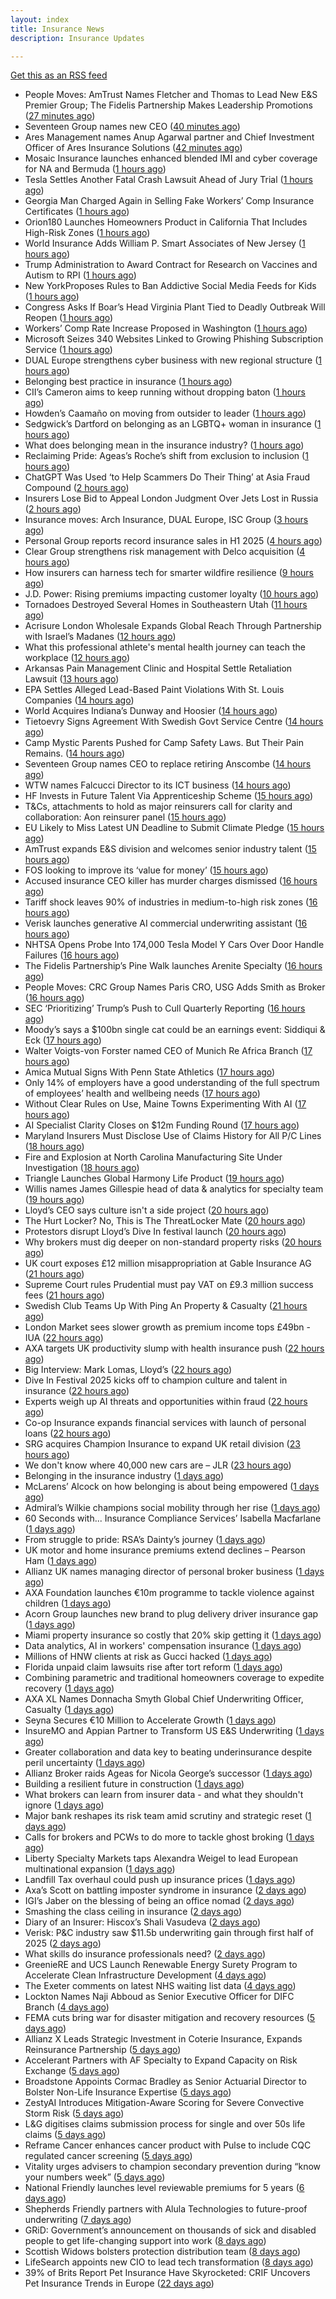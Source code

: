 ```yaml
---
layout: index
title: Insurance News
description: Insurance Updates

---
```


[Get this as an RSS feed](/insurance.rss)

<!-- news_marker starts -->
- People Moves: AmTrust Names Fletcher and Thomas to Lead New E&S Premier Group; The Fidelis Partnership Makes Leadership Promotions ([27 minutes ago](https://www.insurancejournal.com/news/national/2025/09/17/839322.htm))
- Seventeen Group names new CEO ([40 minutes ago](https://www.insurancebusinessmag.com/uk/news/breaking-news/seventeen-group-names-new-ceo-549926.aspx))
- Ares Management names Anup Agarwal partner and Chief Investment Officer of Ares Insurance Solutions ([42 minutes ago](https://www.reinsurancene.ws/ares-management-names-anup-agarwal-partner-and-chief-investment-officer-of-ares-insurance-solutions/))
- Mosaic Insurance launches enhanced blended IMI and cyber coverage for NA and Bermuda ([1 hours ago](https://www.reinsurancene.ws/mosaic-insurance-launches-enhanced-blended-imi-and-cyber-coverage-for-na-and-bermuda/))
- Tesla Settles Another Fatal Crash Lawsuit Ahead of Jury Trial ([1 hours ago](https://www.insurancejournal.com/news/national/2025/09/17/839382.htm))
- Georgia Man Charged Again in Selling Fake Workers’ Comp Insurance Certificates ([1 hours ago](https://www.insurancejournal.com/news/southeast/2025/09/17/839365.htm))
- Orion180 Launches Homeowners Product in California That Includes High-Risk Zones ([1 hours ago](https://www.insurancejournal.com/news/west/2025/09/17/839333.htm))
- World Insurance Adds William P. Smart Associates of New Jersey ([1 hours ago](https://www.insurancejournal.com/news/east/2025/09/17/839358.htm))
- Trump Administration to Award Contract for Research on Vaccines and Autism to RPI ([1 hours ago](https://www.insurancejournal.com/news/east/2025/09/17/839341.htm))
- New YorkProposes Rules to Ban Addictive Social Media Feeds for Kids ([1 hours ago](https://www.insurancejournal.com/news/east/2025/09/17/839414.htm))
- Congress Asks If Boar’s Head Virginia Plant Tied to Deadly Outbreak Will Reopen ([1 hours ago](https://www.insurancejournal.com/news/east/2025/09/17/839409.htm))
- Workers’ Comp Rate Increase Proposed in Washington ([1 hours ago](https://www.insurancejournal.com/news/west/2025/09/17/839370.htm))
- Microsoft Seizes 340 Websites Linked to Growing Phishing Subscription Service ([1 hours ago](https://www.insurancejournal.com/news/national/2025/09/17/839377.htm))
- DUAL Europe strengthens cyber business with new regional structure ([1 hours ago](https://www.reinsurancene.ws/dual-europe-strengthens-cyber-business-with-new-regional-structure/))
- Belonging best practice in insurance ([1 hours ago](https://www.postonline.co.uk/lloyd%E2%80%99slondon/7959009/belonging-best-practice-in-insurance))
- CII’s Cameron aims to keep running without dropping baton ([1 hours ago](https://www.postonline.co.uk/people/7958145/cii%E2%80%99s-cameron-aims-to-keep-running-without-dropping-baton))
- Howden’s Caamaño on moving from outsider to leader ([1 hours ago](https://www.postonline.co.uk/broker/7958206/howden%E2%80%99s-caama%C3%B1o-on-moving-from-outsider-to-leader))
- Sedgwick’s Dartford on belonging as an LGBTQ+ woman in insurance ([1 hours ago](https://www.postonline.co.uk/claims/7958118/sedgwick%E2%80%99s-dartford-on-belonging-as-an-lgbtq-woman-in-insurance))
- What does belonging mean in the insurance industry? ([1 hours ago](https://www.postonline.co.uk/people/7958252/what-does-belonging-mean-in-the-insurance-industry))
- Reclaiming Pride: Ageas’s Roche’s shift from exclusion to inclusion ([1 hours ago](https://www.postonline.co.uk/personal/7958175/reclaiming-pride-ageas%E2%80%99s-roche%E2%80%99s-shift-from-exclusion-to-inclusion))
- ChatGPT Was Used ‘to Help Scammers Do Their Thing’ at Asia Fraud Compound ([2 hours ago](https://www.insurancejournal.com/news/international/2025/09/17/839355.htm))
- Insurers Lose Bid to Appeal London Judgment Over Jets Lost in Russia ([2 hours ago](https://www.insurancejournal.com/news/international/2025/09/17/839349.htm))
- Insurance moves: Arch Insurance, DUAL Europe, ISC Group ([3 hours ago](https://www.insurancebusinessmag.com/uk/news/breaking-news/insurance-moves-arch-insurance-dual-europe-isc-group-549934.aspx))
- Personal Group reports record insurance sales in H1 2025 ([4 hours ago](https://www.insurancebusinessmag.com/uk/news/breaking-news/personal-group-reports-record-insurance-sales-in-h1-2025-549931.aspx))
- Clear Group strengthens risk management with Delco acquisition ([4 hours ago](https://www.insurancebusinessmag.com/uk/news/mergers-acquisitions/clear-group-strengthens-risk-management-with-delco-acquisition-549927.aspx))
- How insurers can harness tech for smarter wildfire resilience ([9 hours ago](https://www.dig-in.com/opinion/how-insurers-can-harness-tech-for-smarter-wildfire-resilience))
- J.D. Power: Rising premiums impacting customer loyalty ([10 hours ago](https://www.dig-in.com/news/j-d-power-rising-premiums-impacting-customer-loyalty))
- Tornadoes Destroyed Several Homes in Southeastern Utah ([11 hours ago](https://www.insurancejournal.com/news/west/2025/09/16/839363.htm))
- Acrisure London Wholesale Expands Global Reach Through Partnership with Israel’s Madanes ([12 hours ago](https://www.insurtechinsights.com/acrisure-london-wholesale-expands-global-reach-through-partnership-with-israels-madanes/))
- What this professional athlete's mental health journey can teach the workplace ([12 hours ago](https://www.dig-in.com/news/what-this-professional-athletes-mental-health-journey-can-teach-the-workplace))
- Arkansas Pain Management Clinic and Hospital Settle Retaliation Lawsuit ([13 hours ago](https://www.insurancejournal.com/news/southcentral/2025/09/16/839330.htm))
- EPA Settles Alleged Lead-Based Paint Violations With St. Louis Companies ([14 hours ago](https://www.insurancejournal.com/news/midwest/2025/09/16/839318.htm))
- World Acquires Indiana’s Dunway and Hoosier ([14 hours ago](https://www.insurancejournal.com/news/midwest/2025/09/16/839315.htm))
- Tietoevry Signs Agreement With Swedish Govt Service Centre ([14 hours ago](https://insurance-edge.net/2025/09/16/tietoevry-signs-agreement-with-swedish-govt-service-centre/))
- Camp Mystic Parents Pushed for Camp Safety Laws. But Their Pain Remains. ([14 hours ago](https://www.insurancejournal.com/news/southcentral/2025/09/16/839312.htm))
- Seventeen Group names CEO to replace retiring Anscombe ([14 hours ago](https://www.postonline.co.uk/news/7959044/seventeen-group-names-ceo-to-replace-retiring-anscombe))
- WTW names Falcucci Director to its ICT business ([14 hours ago](https://www.reinsurancene.ws/wtw-names-falcucci-director-to-its-ict-business/))
- HF Invests in Future Talent Via Apprenticeship Scheme ([15 hours ago](https://insurance-edge.net/2025/09/16/hf-invests-in-future-talent-via-apprenticeship-scheme/))
- T&Cs, attachments to hold as major reinsurers call for clarity and collaboration: Aon reinsurer panel ([15 hours ago](https://www.reinsurancene.ws/tcs-attachments-to-hold-as-major-reinsurers-call-for-clarity-and-collaboration-aon-reinsurer-panel/))
- EU Likely to Miss Latest UN Deadline to Submit Climate Pledge ([15 hours ago](https://www.insurancejournal.com/news/international/2025/09/16/839307.htm))
- AmTrust expands E&S division and welcomes senior industry talent ([15 hours ago](https://www.reinsurancene.ws/amtrust-expands-es-division-and-welcomes-senior-industry-talent/))
- FOS looking to improve its ‘value for money’ ([15 hours ago](https://www.postonline.co.uk/news/7959037/fos-looking-to-improve-its-%E2%80%98value-for-money%E2%80%99))
- Accused insurance CEO killer has murder charges dismissed ([16 hours ago](https://www.insurancebusinessmag.com/uk/news/breaking-news/accused-insurance-ceo-killer-has-murder-charges-dismissed-549889.aspx))
- Tariff shock leaves 90% of industries in medium-to-high risk zones ([16 hours ago](https://www.insurancebusinessmag.com/uk/news/breaking-news/tariff-shock-leaves-90-of-industries-in-mediumtohigh-risk-zones-549880.aspx))
- Verisk launches generative AI commercial underwriting assistant ([16 hours ago](https://www.reinsurancene.ws/verisk-launches-generative-ai-commercial-underwriting-assistant/))
- NHTSA Opens Probe Into 174,000 Tesla Model Y Cars Over Door Handle Failures ([16 hours ago](https://www.insurancejournal.com/news/national/2025/09/16/839299.htm))
- The Fidelis Partnership’s Pine Walk launches Arenite Specialty ([16 hours ago](https://www.reinsurancene.ws/the-fidelis-partnerships-pine-walk-launches-arenite-specialty/))
- People Moves: CRC Group Names Paris CRO, USG Adds Smith as Broker ([16 hours ago](https://www.insurancejournal.com/news/southeast/2025/09/16/839296.htm))
- SEC ‘Prioritizing’ Trump’s Push to Cull Quarterly Reporting ([16 hours ago](https://www.insurancejournal.com/news/national/2025/09/16/839291.htm))
- Moody’s says a $100bn single cat could be an earnings event: Siddiqui & Eck ([17 hours ago](https://www.reinsurancene.ws/moodys-says-a-100bn-single-cat-could-be-an-earnings-event-siddiqui-eck/))
- Walter Voigts-von Forster named CEO of Munich Re Africa Branch ([17 hours ago](https://www.reinsurancene.ws/walter-voigts-von-forster-named-ceo-of-munich-re-africa-branch/))
- Amica Mutual Signs With Penn State Athletics ([17 hours ago](https://www.insurancejournal.com/news/east/2025/09/16/839198.htm))
- Only 14% of employers have a good understanding of the full spectrum of employees’ health and wellbeing needs ([17 hours ago](https://ifamagazine.com/only-14-of-employers-have-a-good-understanding-of-the-full-spectrum-of-employees-health-and-wellbeing-needs/))
- Without Clear Rules on Use, Maine Towns Experimenting With AI ([17 hours ago](https://www.insurancejournal.com/news/east/2025/09/16/839204.htm))
- AI Specialist Clarity Closes on $12m Funding Round ([17 hours ago](https://insurance-edge.net/2025/09/16/ai-specialist-clarity-closes-on-12m-funding-round/))
- Maryland Insurers Must Disclose Use of Claims History for All P/C Lines ([18 hours ago](https://www.insurancejournal.com/news/east/2025/09/16/839268.htm))
- Fire and Explosion at North Carolina Manufacturing Site Under Investigation ([18 hours ago](https://www.insurancejournal.com/news/southeast/2025/09/16/839276.htm))
- Triangle Launches Global Harmony Life Product ([19 hours ago](https://insurance-edge.net/2025/09/16/triangle-launches-global-harmony-life-product/))
- Willis names James Gillespie head of data & analytics for specialty team ([19 hours ago](https://www.insurancebusinessmag.com/uk/news/breaking-news/willis-names-james-gillespie-head-of-data-and-analytics-for-specialty-team-549811.aspx))
- Lloyd’s CEO says culture isn't a side project ([20 hours ago](https://www.postonline.co.uk/lloyd%E2%80%99slondon/7959035/lloyd%E2%80%99s-ceo-says-culture-isnt-a-side-project))
- The Hurt Locker? No, This is The ThreatLocker Mate ([20 hours ago](https://insurance-edge.net/2025/09/16/the-hurt-locker-no-this-is-the-threatlocker-mate/))
- Protestors disrupt Lloyd’s Dive In festival launch ([20 hours ago](https://www.postonline.co.uk/news/7959034/protestors-disrupt-lloyd%E2%80%99s-dive-in-festival-launch))
- Why brokers must dig deeper on non-standard property risks ([20 hours ago](https://www.insurancebusinessmag.com/uk/news/property-insurance/why-brokers-must-dig-deeper-on-nonstandard-property-risks-549804.aspx))
- UK court exposes £12 million misappropriation at Gable Insurance AG ([21 hours ago](https://www.insurancebusinessmag.com/uk/news/professional-liability/uk-court-exposes-12-million-misappropriation-at-gable-insurance-ag-549802.aspx))
- Supreme Court rules Prudential must pay VAT on £9.3 million success fees ([21 hours ago](https://www.insurancebusinessmag.com/uk/news/legal-insights/supreme-court-rules-prudential-must-pay-vat-on-9-3-million-success-fees-549801.aspx))
- Swedish Club Teams Up With Ping An Property & Casualty ([21 hours ago](https://insurance-edge.net/2025/09/16/swedish-club-teams-up-with-ping-an-property-casualty/))
- London Market sees slower growth as premium income tops £49bn - IUA ([22 hours ago](https://www.insurancebusinessmag.com/uk/news/breaking-news/london-market-sees-slower-growth-as-premium-income-tops-49bn--iua-549791.aspx))
- AXA targets UK productivity slump with health insurance push ([22 hours ago](https://www.insurancebusinessmag.com/uk/news/life-insurance/axa-targets-uk-productivity-slump-with-health-insurance-push-549789.aspx))
- Big Interview: Mark Lomas, Lloyd’s ([22 hours ago](https://www.postonline.co.uk/lloyd%E2%80%99slondon/7958284/big-interview-mark-lomas-lloyd%E2%80%99s))
- Dive In Festival 2025 kicks off to champion culture and talent in insurance ([22 hours ago](https://www.insurancebusinessmag.com/uk/news/diversity-inclusion/dive-in-festival-2025-kicks-off-to-champion-culture-and-talent-in-insurance-549818.aspx))
- Experts weigh up AI threats and opportunities within fraud ([22 hours ago](https://www.postonline.co.uk/technology/7959024/experts-weigh-up-ai-threats-and-opportunities-within-fraud))
- Co-op Insurance expands financial services with launch of personal loans ([22 hours ago](https://www.insurancebusinessmag.com/uk/news/breaking-news/coop-insurance-expands-financial-services-with-launch-of-personal-loans-549783.aspx))
- SRG acquires Champion Insurance to expand UK retail division ([23 hours ago](https://www.insurancebusinessmag.com/uk/news/mergers-acquisitions/srg-acquires-champion-insurance-to-expand-uk-retail-division-549782.aspx))
- We don't know where 40,000 new cars are – JLR ([23 hours ago](https://www.insurancebusinessmag.com/uk/news/cyber/we-dont-know-where-40000-new-cars-are--jlr-549854.aspx))
- Belonging in the insurance industry ([1 days ago](https://www.postonline.co.uk/lloyd%E2%80%99slondon/7959001/belonging-in-the-insurance-industry))
- McLarens’ Alcock on how belonging is about being empowered ([1 days ago](https://www.postonline.co.uk/claims/7958019/mclarens%E2%80%99-alcock-on-how-belonging-is-about-being-empowered))
- Admiral’s Wilkie champions social mobility through her rise ([1 days ago](https://www.postonline.co.uk/personal/7958144/admiral%E2%80%99s-wilkie-champions-social-mobility-through-her-rise))
- 60 Seconds with... Insurance Compliance Services’ Isabella Macfarlane ([1 days ago](https://www.postonline.co.uk/people/7958045/60-seconds-with-insurance-compliance-services%E2%80%99-isabella-macfarlane))
- From struggle to pride: RSA’s Dainty’s journey ([1 days ago](https://www.postonline.co.uk/people/7958170/from-struggle-to-pride-rsa%E2%80%99s-dainty%E2%80%99s-journey))
- UK motor and home insurance premiums extend declines  – Pearson Ham ([1 days ago](https://www.insurancebusinessmag.com/uk/news/auto-motor/uk-motor-and-home-insurance-premiums-extend-declines---pearson-ham-549754.aspx))
- Allianz UK names managing director of personal broker business ([1 days ago](https://www.insurancebusinessmag.com/uk/news/breaking-news/allianz-uk-names-managing-director-of-personal-broker-business-549753.aspx))
- AXA Foundation launches €10m programme to tackle violence against children ([1 days ago](https://www.insurancebusinessmag.com/uk/news/breaking-news/axa-foundation-launches-10m-programme-to-tackle-violence-against-children-549750.aspx))
- Acorn Group launches new brand to plug delivery driver insurance gap ([1 days ago](https://www.insurancebusinessmag.com/uk/news/auto-motor/acorn-group-launches-new-brand-to-plug-delivery-driver-insurance-gap-549747.aspx))
- Miami property insurance so costly that 20% skip getting it ([1 days ago](https://www.dig-in.com/news/property-insurance-now-7-of-housing-costs-nationwide))
- Data analytics, AI in workers' compensation insurance ([1 days ago](https://www.dig-in.com/news/data-analytics-ai-in-workers-compensation-insurance))
- Millions of HNW clients at risk as Gucci hacked ([1 days ago](https://www.insurancebusinessmag.com/uk/news/cyber/millions-of-hnw-clients-at-risk-as-gucci-hacked-549740.aspx))
- Florida unpaid claim lawsuits rise after tort reform ([1 days ago](https://www.dig-in.com/news/florida-unpaid-claim-lawsuits-rise-after-tort-reform))
- Combining parametric and traditional homeowners coverage to expedite recovery ([1 days ago](https://www.dig-in.com/opinion/combining-parametric-homeowners-coverage-for-recovery))
- AXA XL Names Donnacha Smyth Global Chief Underwriting Officer, Casualty ([1 days ago](https://www.insurtechinsights.com/axa-xl-names-donnacha-smyth-global-chief-underwriting-officer-casualty/))
- Seyna Secures €10 Million to Accelerate Growth ([1 days ago](https://www.insurtechinsights.com/seyna-secures-e10-million-to-accelerate-growth/))
- InsureMO and Appian Partner to Transform US E&S Underwriting ([1 days ago](https://www.insurtechinsights.com/insuremo-and-appian-partner-to-transform-us-es-underwriting/))
- Greater collaboration and data key to beating underinsurance despite peril uncertainty ([1 days ago](https://www.postonline.co.uk/market-access/technology/7958964/greater-collaboration-and-data-key-to-beating-underinsurance-despite-peril-uncertainty))
- Allianz Broker raids Ageas for Nicola George’s successor ([1 days ago](https://www.postonline.co.uk/news/7959027/allianz-broker-raids-ageas-for-nicola-georges-successor))
- Building a resilient future in construction ([1 days ago](https://www.insurancebusinessmag.com/uk/tv/building-a-resilient-future-in-construction-549674.aspx))
- What brokers can learn from insurer data - and what they shouldn't ignore ([1 days ago](https://www.insurancebusinessmag.com/uk/news/technology/what-brokers-can-learn-from-insurer-data--and-what-they-shouldnt-ignore-549673.aspx))
- Major bank reshapes its risk team amid scrutiny and strategic reset ([1 days ago](https://www.insurancebusinessmag.com/uk/news/breaking-news/major-bank-reshapes-its-risk-team-amid-scrutiny-and-strategic-reset-549671.aspx))
- Calls for brokers and PCWs to do more to tackle ghost broking ([1 days ago](https://www.postonline.co.uk/broker/7959022/calls-for-brokers-and-pcws-to-do-more-to-tackle-ghost-broking))
- Liberty Specialty Markets taps Alexandra Weigel to lead European multinational expansion ([1 days ago](https://www.insurancebusinessmag.com/uk/news/breaking-news/liberty-specialty-markets-taps-alexandra-weigel-to-lead-european-multinational-expansion-549660.aspx))
- Landfill Tax overhaul could push up insurance prices ([1 days ago](https://www.postonline.co.uk/personal/7958999/landfill-tax-overhaul-could-push-up-insurance-prices))
- Axa’s Scott on battling imposter syndrome in insurance ([2 days ago](https://www.postonline.co.uk/people/7958164/axa%E2%80%99s-scott-on-battling-imposter-syndrome-in-insurance))
- IGI’s Jaber on the blessing of being an office nomad ([2 days ago](https://www.postonline.co.uk/commercial/7958141/igi%E2%80%99s-jaber-on-the-blessing-of-being-an-office-nomad))
- Smashing the class ceiling in insurance ([2 days ago](https://www.postonline.co.uk/people/7958973/smashing-the-class-ceiling-in-insurance))
- Diary of an Insurer: Hiscox’s Shali Vasudeva ([2 days ago](https://www.postonline.co.uk/lloyd%E2%80%99slondon/7957851/diary-of-an-insurer-hiscox%E2%80%99s-shali-vasudeva))
- Verisk: P&C industry saw $11.5b underwriting gain through first half of 2025 ([2 days ago](https://www.dig-in.com/news/verisk-p-c-industry-saw-11-5b-underwriting-gain))
- What skills do insurance professionals need? ([2 days ago](https://www.dig-in.com/news/what-skills-do-insurance-professionals-need))
- GreenieRE and UCS Launch Renewable Energy Surety Program to Accelerate Clean Infrastructure Development ([4 days ago](https://www.insurtechinsights.com/greeniere-and-ucs-launch-renewable-energy-surety-program-to-accelerate-clean-infrastructure-development/))
- The Exeter comments on latest NHS waiting list data ([4 days ago](https://ifamagazine.com/the-exeter-comments-on-latest-nhs-waiting-list-data/))
- Lockton Names Naji Abboud as Senior Executive Officer for DIFC Branch ([4 days ago](https://www.insurtechinsights.com/lockton-names-naji-abboud-as-senior-executive-officer-for-difc-branch/))
- FEMA cuts bring war for disaster mitigation and recovery resources ([5 days ago](https://www.dig-in.com/news/fema-cuts-bring-war-for-disaster-mitigation-resources))
- Allianz X Leads Strategic Investment in Coterie Insurance, Expands Reinsurance Partnership ([5 days ago](https://www.insurtechinsights.com/allianz-x-leads-strategic-investment-in-coterie-insurance-expands-reinsurance-partnership/))
- Accelerant Partners with AF Specialty to Expand Capacity on Risk Exchange ([5 days ago](https://www.insurtechinsights.com/accelerant-partners-with-af-specialty-to-expand-capacity-on-risk-exchange/))
- Broadstone Appoints Cormac Bradley as Senior Actuarial Director to Bolster Non-Life Insurance Expertise ([5 days ago](https://www.insurtechinsights.com/broadstone-appoints-cormac-bradley-as-senior-actuarial-director-to-bolster-non-life-insurance-expertise/))
- ZestyAI Introduces Mitigation-Aware Scoring for Severe Convective Storm Risk ([5 days ago](https://www.insurtechinsights.com/zestyai-introduces-mitigation-aware-scoring-for-severe-convective-storm-risk/))
- L&G digitises claims submission process for single and over 50s life claims ([5 days ago](https://ifamagazine.com/lg-digitises-claims-submission-process-for-single-and-over-50s-life-claims/))
- Reframe Cancer enhances cancer product with Pulse to include CQC regulated cancer screening ([5 days ago](https://ifamagazine.com/reframe-cancer-enhances-cancer-product-with-pulse-to-include-cqc-regulated-cancer-screening/))
- Vitality urges advisers to champion secondary prevention during “know your numbers week” ([5 days ago](https://ifamagazine.com/vitality-urges-advisers-to-champion-secondary-prevention-during-know-your-numbers-week/))
- National Friendly launches level reviewable premiums for 5 years ([6 days ago](https://ifamagazine.com/national-friendly-launches-level-reviewable-premiums-for-5-years/))
- Shepherds Friendly partners with Alula Technologies to future-proof underwriting ([7 days ago](https://ifamagazine.com/shepherds-friendly-partners-with-alula-technologies-to-future-proof-underwriting/))
- GRiD: Government’s announcement on thousands of sick and disabled people to get life-changing support into work ([8 days ago](https://ifamagazine.com/grid-governments-announcement-on-thousands-of-sick-and-disabled-people-to-get-life-changing-support-into-work/))
- Scottish Widows bolsters protection distribution team ([8 days ago](https://ifamagazine.com/scottish-widows-bolsters-protection-distribution-team/))
- LifeSearch appoints new CIO to lead tech transformation ([8 days ago](https://ifamagazine.com/lifesearch-appoints-new-cio-to-lead-tech-transformation/))
- 39% of Brits Report Pet Insurance Have Skyrocketed: CRIF Uncovers Pet Insurance Trends in Europe ([22 days ago](https://thefintechtimes.com/39-of-brits-report-pet-insurance-have-skyrocketed-crif-uncovers-pet-insurance-trends-in-europe/))

<!-- news_marker ends -->
